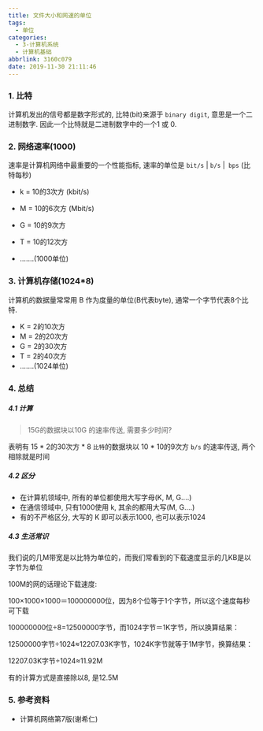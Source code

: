 ```yaml
---
title: 文件大小和网速的单位
tags:
  - 单位
categories:
  - 3-计算机系统
  - 计算机基础
abbrlink: 3160c079
date: 2019-11-30 21:11:46
---
```




### 1. 比特

计算机发出的信号都是数字形式的, 比特(bit)来源于 `binary digit`, 意思是一个二进制数字. 因此一个比特就是二进制数字中的一个1 或 0.

<!-- more -->

### 2. 网络速率(1000)

速率是计算机网络中最重要的一个性能指标,  速率的单位是 `bit/s` | `b/s` |` bps`  (比特每秒)

+ k = 10的3次方  (kbit/s)

+ M = 10的6次方 (Mbit/s)
+ G = 10的9次方
+ T = 10的12次方
+ .......(1000单位)



### 3. 计算机存储(1024*8)

计算机的数据量常常用 B 作为度量的单位(B代表byte), 通常一个字节代表8个比特.

+ K = 2的10次方
+ M = 2的20次方
+ G = 2的30次方
+ T = 2的40次方
+ .......(1024单位)



### 4. 总结



##### 4.1 计算

> 15G的数据块以10G 的速率传送, 需要多少时间? 

表明有 15 * 2的30次方 * 8 `比特`的数据块以 10 * 10的9次方 `b/s` 的速率传送, 两个相除就是时间



##### 4.2 区分

+ 在计算机领域中, 所有的单位都使用大写字母(K, M, G....)
+ 在通信领域中, 只有1000使用 k, 其余的都用大写(M, G....)
+ 有的不严格区分, 大写的 K 即可以表示1000, 也可以表示1024

 

##### 4.3 生活常识

我们说的几M带宽是以比特为单位的，而我们常看到的下载速度显示的几KB是以字节为单位

100M的网的话理论下载速度:

100×1000×1000＝100000000位，因为8个位等于1个字节，所以这个速度每秒可下载

100000000位÷8=12500000字节，而1024字节＝1K字节，所以换算结果：

12500000字节÷1024≈12207.03K字节，1024K字节就等于1M字节，换算结果：

12207.03K字节÷1024≈11.92M



有的计算方式是直接除以8, 是12.5M



### 5. 参考资料 

+ 计算机网络第7版(谢希仁)